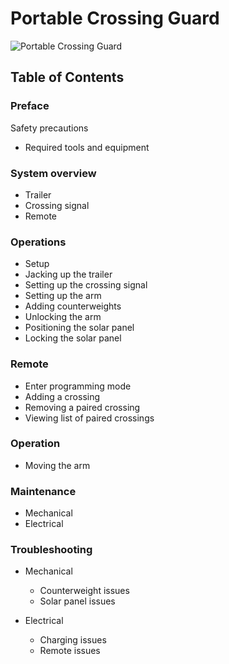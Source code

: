 # Portable Crossing Guard

![Portable Crossing Guard](assets/crossing.jpg)

## Table of Contents

### Preface
Safety precautions
* Required tools and equipment

### System overview
* Trailer
* Crossing signal
* Remote

### Operations
* Setup
* Jacking up the trailer
* Setting up the crossing signal
* Setting up the arm
* Adding counterweights
* Unlocking the arm
* Positioning the solar panel
* Locking the solar panel

### Remote
* Enter programming mode
* Adding a crossing
* Removing a paired crossing
* Viewing list of paired crossings

### Operation
* Moving the arm

### Maintenance
* Mechanical
* Electrical
	
### Troubleshooting
* Mechanical
	* Counterweight issues
	* Solar panel issues

* Electrical
	* Charging issues
	* Remote issues
